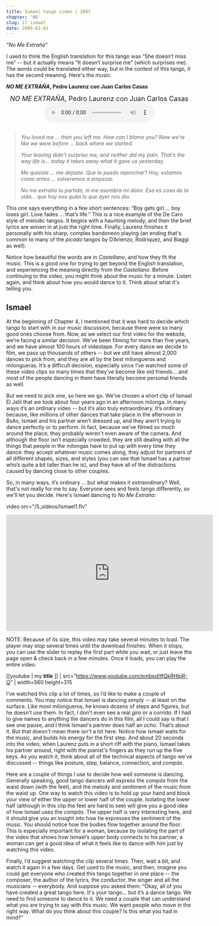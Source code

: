 ```yaml
---
title: Ismael tango video | 2007
chapter: '05'
slug: 17_ismael
date: 2006-01-01
---
```



_“No Me Extraña”_

I used to think the English translation for this tango was “She doesn’t miss me” -- but it actually means “It doesn’t surprise me” (which surprises me). The words could be translated either way, but in the context of this tango, it has the second meaning. Here's the music:

**_NO ME EXTRAÑA_, Pedro Laurenz con Juan Carlos Casas**

<div class="music3" align="center">
  <font size="+1">
  <em>NO ME EXTRAÑA</em>, Pedro Laurenz con Juan Carlos Casas
  </font>
  <br>
  <audio src="http://www.tangoandchaos.ru/Music/5-17-2-Ismael_tango_video-2007.mp3" controls="controls"></audio>
  <br>
  <br>
</div>

> _You loved me ... then you left me.
> How can I blame you?
> Now we’re like we were before ...
> back where we started._
>
> _Your leaving didn’t surprise me,
> and neither did my pain.
> That’s the way life is…
> today it takes away
> what it gave us yesterday._
>
> _Me quisiste ... me dejaste.
> Que te puedo reprochar?
> Hoy, estamos como antes ...
> volveremos a empezar._
>
> _No me extraña tu partida,
> ni me asombra mi dolor.
> Eso es cosa de la vida…
> que hoy nos quita
> lo que ayer nos dio._

This one says everything in a few short sentences: “Boy gets girl ... boy loses girl. Love fades ... that’s life.” This is a nice example of the De Caro style of melodic tangos. It begins with a haunting melody, and then the brief lyrics are woven in at just the right time. Finally, Laurenz finishes it personally with his sharp, complex bandoneon playing (an ending that's common to many of the _picado_ tangos by D’Arienzo, Rodriquez, and Biaggi as well).

Notice how beautiful the words are in _Castellano_, and how they fit the music. This is a good one for trying to get beyond the English translation, and experiencing the meaning directly from the _Castellano_. Before continuing to the video, you might think about the music for a minute. Listen again, and think about how you would dance to it. Think about what it's telling you.

## Ismael

At the beginning of Chapter 4, I mentioned that it was hard to decide which tango to start with in our music discussion, because there were so many good ones choose from. Now, as we select our first video for the website, we’re facing a similar decision. We’ve been filming for more than five years, and we have almost 100 hours of videotape. For every dance we decide to film, we pass up thousands of others -- but we still have almost 2,000 dances to pick from, and they are all by the best milongueros and milongueras. It’s a difficult decision, especially since I’ve watched some of these video clips so many times that they’ve become like old friends… and most of the people dancing in them have literally become personal friends as well.

But we need to pick one, so here we go. We’ve chosen a short clip of Ismael El Jalil that we took about four years ago in an afternoon milonga. In many ways it’s an ordinary video -- but it’s also truly extraordinary. It’s ordinary because, like millions of other dances that take place in the afternoon in BsAs, Ismael and his partner aren’t dressed up, and they aren’t trying to dance perfectly or to perform. In fact, because we’ve filmed so much around the place, they probably weren't even aware of the camera. And although the floor isn’t especially crowded, they are still dealing with all the things that people in the milongas have to put up with every time they dance: they accept whatever music comes along, they adjust for partners of all different shapes, sizes, and styles (you can see that Ismael has a partner who’s quite a bit taller than he is), and they have all of the distractions caused by dancing close to other couples.

So, in many ways, it’s ordinary ... but what makes it _extraordinary_? Well, that's not really for me to say. Everyone sees and feels tango differently, so we'll let you decide. Here's Ismael dancing to _No Me Extraña_:

video src="/5_videos/Ismael1.flv"
<!-- iframe
src="https://www.youtube.com/embed/tfQkRHbjR-Q"
allow="accelerometer; autoplay; encrypted-media; gyroscope; picture-in-picture"
allowfullscreen=""
width="640" height="480"
frameborder="0"></iframe -->

<iframe
width="560" height="315"
src="https://www.youtube.com/embed/tfQkRHbjR-Q"
frameborder="0"
allow="accelerometer; autoplay; encrypted-media; gyroscope; picture-in-picture"
allowfullscreen></iframe>

NOTE: Because of its size, this video may take several minutes to load. The player may stop several
times until the download finishes. When it stops, you can use the slider to replay the first part while you
wait, or just leave the page open & check back in a few minutes. Once it loads, you can play the entire video.

[[youtube | my **title** ]]
| src="https://www.youtube.com/embed/tfQkRHbjR-Q"
| width=560 height=315

I’ve watched this clip a lot of times, so I’d like to make a couple of comments. You may notice that Ismael is dancing simply -- at least on the surface. Like most milongueros, he knows dozens of steps and figures, but he doesn’t use them. In fact, I don’t even see a real _giro_ or a _corrida_. If I had to give names to anything the dancers do in this film, all I could say is that I see one pause, and I think Ismael's partner does half an _ocho_. That’s about it. But that doesn't mean there isn't a lot here. Notice how Ismael waits for the music, and builds his energy for the first step. And about 20 seconds into the video, when Laurenz puts in a short riff with the piano, Ismael takes his partner around, right with the pianist's fingers as they run up the five keys. As you watch it, think about all of the technical aspects of tango we’ve discussed -- things like posture, step, balance, connection, and _compás_.

Here are a couple of things I use to decide how well someone is dancing. Generally speaking, good tango dancers will express the _compás_ from the waist down (with the feet), and the melody and sentiment of the music from the waist up. One way to watch this video is to hold up your hand and block your view of either the upper or lower half of the couple.  Isolating the lower half (although in this clip the feet are hard to see) will give you a good idea of how Ismael uses the _compás_. The upper half is very interesting here, and it should give you an insight into how he expresses the sentiment of the music. You should notice how the bodies flow together around the floor. This is especially important for a woman, because by isolating the part of the video that shows how Ismael’s upper body connects to his partner, a woman can get a good idea of what it feels like to dance with him just by watching this video.

Finally, I’d suggest watching the clip several times. Then, wait a bit, and watch it again in a few days. Get used to the music, and then, imagine you could get everyone who created this tango together in one place -- the composer, the author of the lyrics, the conductor, the singer and all the musicians -- everybody. And suppose you asked them: “Okay, all of you have created a great tango here. It's your tango... but it’s a dance tango. We need to find someone to dance to it. We need a couple that can understand what you are trying to say with this music. We want people who move in the right way. What do you think about this couple? Is this what you had in mind?”
